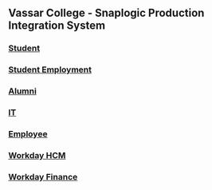 ## Vassar College - Snaplogic Production Integration System
  
   
### [Student](student/student)
  
### [Student Employment](student_worker/student_worker)
  
### [Alumni](alumni/alumni)
  
### [IT](it/it)
  
### [Employee](employee/employee)
  
### [Workday HCM](workday-hcm)
  
### [Workday Finance](workday-fin)
